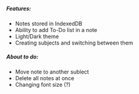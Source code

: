 <h5> Features:</h5>
<ul>
<li>Notes stored in IndexedDB</li>
<li>Ability to add To-Do list in a note</li>
<li>Light/Dark theme</li>
<li>Creating subjects and switching between them</li>
</ul>
<h5>About to do:</h5>
<ul>
<li>Move note to another sublect</li>
<li>Delete all notes at once</li>
<li>Changing font size (?)</li>
</ul>
